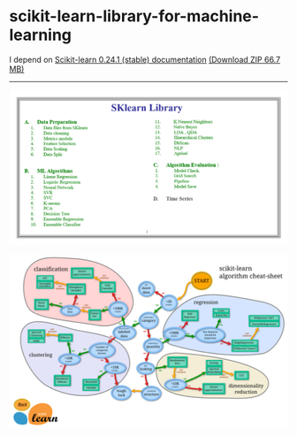 # scikit-learn-library-for-machine-learning

I depend on [Scikit-learn 0.24.1 (stable) documentation](https://scikit-learn.org/0.24/) [(Download ZIP 66.7 MB)](https://scikit-learn.org/stable//_downloads/scikit-learn-docs.zip)

---

![SKlearn](SKlearn.png)

![cheat-sheet](scikit-learn.png)
